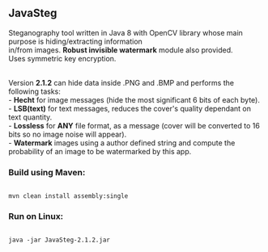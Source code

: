 <h2>JavaSteg</h2>
Steganography tool written in Java 8 with OpenCV library whose main purpose is hiding/extracting information
<br> in/from images. <b>Robust invisible watermark</b> module also provided. 
<br>Uses symmetric key encryption.<br><br>

Version <b>2.1.2</b> can hide data inside .PNG and .BMP and performs the following tasks:
<br>- <b>Hecht</b> for image messages (hide the most significant 6 bits of each byte).
<br>- <b>LSB(text)</b> for text messages, reduces the cover's quality dependant on text quantity.
<br>- <b>Lossless</b> for <b>ANY</b> file format, as a message (cover will be converted to 16 bits so no image noise will appear).
<br>- <b>Watermark</b> images using a author defined string and compute the probability of an image to be watermarked by this app.

<h3>Build using Maven:</h3>
<code>
mvn clean install assembly:single
</code>
<h3>Run on Linux:</h3>
<code>
java -jar JavaSteg-2.1.2.jar
</code>
